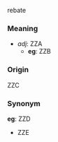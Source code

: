 rebate
### Meaning
+ _adj_: ZZA
    + __eg__: ZZB

### Origin

ZZC

### Synonym

__eg__: ZZD

+ ZZE


